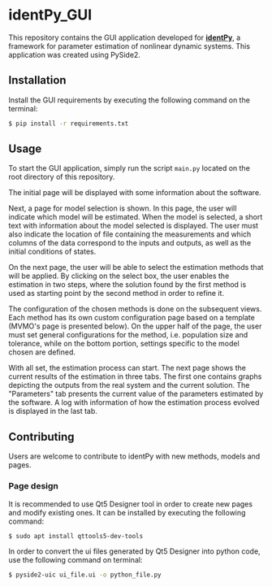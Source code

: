 # identPy_GUI

This repository contains the GUI application developed for **[identPy](https://github.com/gnegrelli/identPy)**, a 
framework for parameter estimation of nonlinear dynamic systems. This application was created using PySide2.

## Installation

Install the GUI requirements by executing the following command on the terminal:

```bash
$ pip install -r requirements.txt
```

## Usage

To start the GUI application, simply run the script `main.py` located on the root directory of this repository.

The initial page will be displayed with some information about the software.

<!-- Add image here -->

Next, a page for model selection is shown. In this page, the user will indicate which model will be estimated. When the 
model is selected, a short text with information about the model selected is displayed. The user must also indicate the 
location of file containing the measurements and which columns of the data correspond to the inputs and outputs, as 
well as the initial conditions of states.

<!-- Add image here -->

On the next page, the user will be able to select the estimation methods that will be applied. By clicking on the select 
box, the user enables the estimation in two steps, where the solution found by the first method is used as starting 
point by the second method in order to refine it.

<!-- Add image here -->

The configuration of the chosen methods is done on the subsequent views. Each method has its own custom configuration 
page based on a template (MVMO's page is presented below). On the upper half of the page, the user must set general 
configurations for the method, i.e. population size and tolerance, while on the bottom portion, settings specific to the 
model chosen are defined.

<!-- Add image here -->

With all set, the estimation process can start. The next page shows the current results of the estimation in three tabs. 
The first one contains graphs depicting the outputs from the real system and the current solution. The "Parameters" tab 
presents the current value of the parameters estimated by the software. A log with information of how the estimation 
process evolved is displayed in the last tab.

<!-- Add image here -->

## Contributing

Users are welcome to contribute to identPy with new methods, models and pages.

### Page design

It is recommended to use Qt5 Designer tool in order to create new pages and modify existing ones. It can be installed 
by executing the following command:

```bash
$ sudo apt install qttools5-dev-tools
```

In order to convert the ui files generated by Qt5 Designer into python code, use the following command on terminal:

```bash
$ pyside2-uic ui_file.ui -o python_file.py
```
